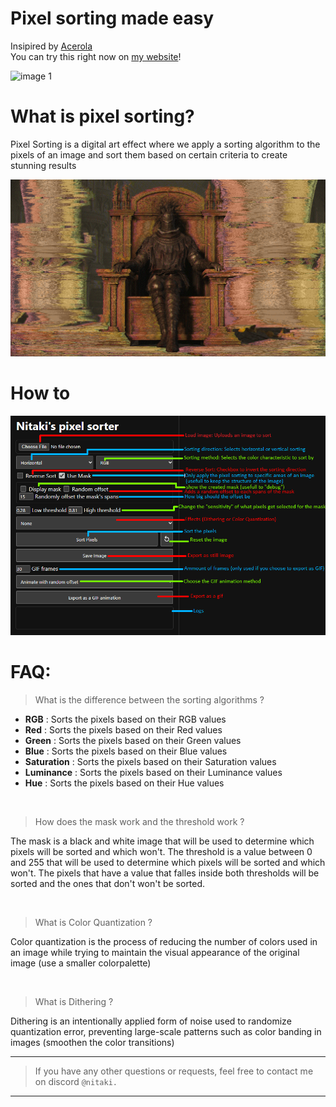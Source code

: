 # Pixel sorting made easy
Insipired by [Acerola](https://github.com/GarrettGunnell/Pixel-Sorting)
<br>
You can try this right now on [my website](https://nitaki-dev.github.io/pixel-sorter/)!

![image 1](imgs/sorted-1.gif)

# What is pixel sorting?
Pixel Sorting is a digital art effect where we apply a sorting algorithm to the pixels of an image and sort them based on certain criteria to create stunning results

![image 2](imgs/sorted-2.png)

# How to

![image 3](imgs/how-to.png)

# FAQ:

> What is the difference between the sorting algorithms ?<br>

- **RGB** : Sorts the pixels based on their RGB values
- **Red** : Sorts the pixels based on their Red values
- **Green** : Sorts the pixels based on their Green values
- **Blue** : Sorts the pixels based on their Blue values
- **Saturation** : Sorts the pixels based on their Saturation values
- **Luminance** : Sorts the pixels based on their Luminance values
- **Hue** : Sorts the pixels based on their Hue values

<br>

> How does the mask work and the threshold work ?<br>

The mask is a black and white image that will be used to determine which pixels will be sorted and which won't. The threshold is a value between 0 and 255 that will be used to determine which pixels will be sorted and which won't. The pixels that have a value that falles inside both thresholds will be sorted and the ones that don't won't be sorted.

<br>

> What is Color Quantization ? <br>

Color quantization is the process of reducing the number of colors used in an image while trying to maintain the visual appearance of the original image (use a smaller colorpalette)

<br>

> What is Dithering ?<br>

Dithering is an intentionally applied form of noise used to randomize quantization error, preventing large-scale patterns such as color banding in images (smoothen the color transitions)

---

> If you have any other questions or requests, feel free to contact me on discord `@nitaki.`

---
